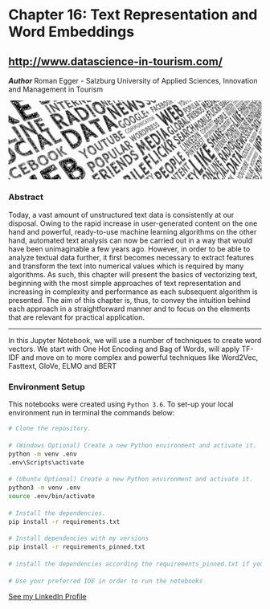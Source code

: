 # Chapter 16: Text Representation and Word Embeddings
## http://www.datascience-in-tourism.com/

***Author***
Roman Egger - Salzburg University of Applied Sciences, Innovation and Management in Tourism

![text.png](https://github.com/DataScience-in-Tourism/Chapter-16-Text-Representation-and-Word-Embeddings/blob/main/text.png)

### Abstract

Today, a vast amount of unstructured text data is consistently at our disposal. Owing to the rapid increase in user-generated content on the one hand and powerful, ready-to-use machine learning algorithms on the other hand, automated text analysis can now be carried out in a way that would have been unimaginable a few years ago. However, in order to be able to analyze textual data further, it first becomes necessary to extract features and transform the text into numerical values which is required by many algorithms. As such, this chapter will present the basics of vectorizing text, beginning with the most simple approaches of text representation and increasing in complexity and performance as each subsequent algorithm is presented. The aim of this chapter is, thus, to convey the intuition behind each approach in a straightforward manner and to focus on the elements that are relevant for practical application.

-----------------------

In this Jupyter Notebook, we will use a number of techniques to create word vectors. We start with One Hot Encoding and Bag of Words, will apply TF-IDF and move on to more complex and powerful techniques like Word2Vec, Fasttext, GloVe, ELMO and BERT

### Environment Setup

This notebooks were created using `Python 3.6`.  To set-up your local environment run in terminal the commands below:

```bash
# Clone the repository.

# (Windows Optional) Create a new Python environment and activate it.
python -m venv .env
.env\Scripts\activate

# (Ubuntu Optional) Create a new Python environment and activate it.
python3 -m venv .env
source .env/bin/activate

# Install the dependencies.
pip install -r requirements.txt

# Install dependencies with my versions
pip install -r requirements_pinned.txt

# install the dependencies according the requirements_pinned.txt if you want to us the same library versions

# Use your preferred IDE in order to run the notebooks
```
[See my LinkedIn Profile](https://www.linkedin.com/in/prof-dr-roman-egger-b645601/)
